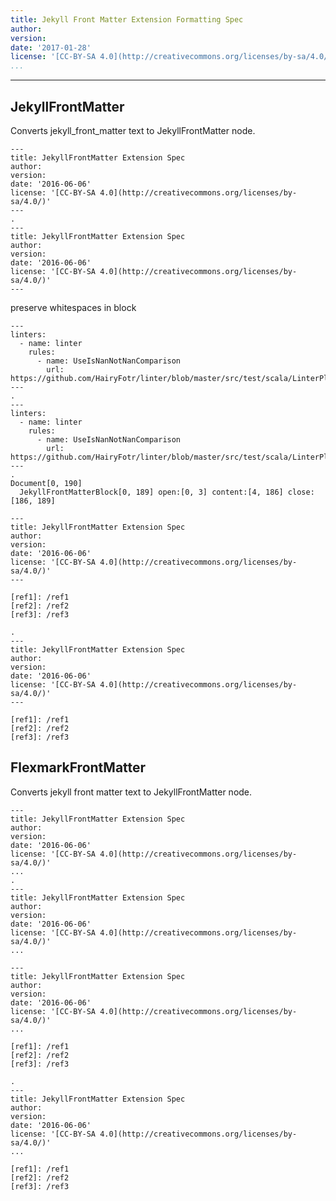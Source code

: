 ```yaml
---
title: Jekyll Front Matter Extension Formatting Spec
author:
version:
date: '2017-01-28'
license: '[CC-BY-SA 4.0](http://creativecommons.org/licenses/by-sa/4.0/)'
...
```


---

## JekyllFrontMatter

Converts jekyll_front_matter text to JekyllFrontMatter node.

```````````````````````````````` example JekyllFrontMatter: 1
---
title: JekyllFrontMatter Extension Spec
author: 
version: 
date: '2016-06-06'
license: '[CC-BY-SA 4.0](http://creativecommons.org/licenses/by-sa/4.0/)'
---
.
---
title: JekyllFrontMatter Extension Spec
author: 
version: 
date: '2016-06-06'
license: '[CC-BY-SA 4.0](http://creativecommons.org/licenses/by-sa/4.0/)'
---
````````````````````````````````


preserve whitespaces in block

```````````````````````````````` example JekyllFrontMatter: 2
---
linters:
  - name: linter
    rules:
      - name: UseIsNanNotNanComparison
        url:  https://github.com/HairyFotr/linter/blob/master/src/test/scala/LinterPluginTest.scala#L1930
---
.
---
linters:
  - name: linter
    rules:
      - name: UseIsNanNotNanComparison
        url:  https://github.com/HairyFotr/linter/blob/master/src/test/scala/LinterPluginTest.scala#L1930
---
.
Document[0, 190]
  JekyllFrontMatterBlock[0, 189] open:[0, 3] content:[4, 186] close:[186, 189]
````````````````````````````````


```````````````````````````````` example(JekyllFrontMatter: 3) options(references-document-top)
---
title: JekyllFrontMatter Extension Spec
author: 
version: 
date: '2016-06-06'
license: '[CC-BY-SA 4.0](http://creativecommons.org/licenses/by-sa/4.0/)'
---

[ref1]: /ref1
[ref2]: /ref2
[ref3]: /ref3

.
---
title: JekyllFrontMatter Extension Spec
author: 
version: 
date: '2016-06-06'
license: '[CC-BY-SA 4.0](http://creativecommons.org/licenses/by-sa/4.0/)'
---

[ref1]: /ref1
[ref2]: /ref2
[ref3]: /ref3

````````````````````````````````


## FlexmarkFrontMatter

Converts jekyll front matter text to JekyllFrontMatter node.

```````````````````````````````` example FlexmarkFrontMatter: 1
---
title: JekyllFrontMatter Extension Spec
author: 
version: 
date: '2016-06-06'
license: '[CC-BY-SA 4.0](http://creativecommons.org/licenses/by-sa/4.0/)'
...
.
---
title: JekyllFrontMatter Extension Spec
author: 
version: 
date: '2016-06-06'
license: '[CC-BY-SA 4.0](http://creativecommons.org/licenses/by-sa/4.0/)'
...
````````````````````````````````


```````````````````````````````` example(FlexmarkFrontMatter: 2) options(references-document-top)
---
title: JekyllFrontMatter Extension Spec
author: 
version: 
date: '2016-06-06'
license: '[CC-BY-SA 4.0](http://creativecommons.org/licenses/by-sa/4.0/)'
...

[ref1]: /ref1
[ref2]: /ref2
[ref3]: /ref3

.
---
title: JekyllFrontMatter Extension Spec
author: 
version: 
date: '2016-06-06'
license: '[CC-BY-SA 4.0](http://creativecommons.org/licenses/by-sa/4.0/)'
...

[ref1]: /ref1
[ref2]: /ref2
[ref3]: /ref3

````````````````````````````````


